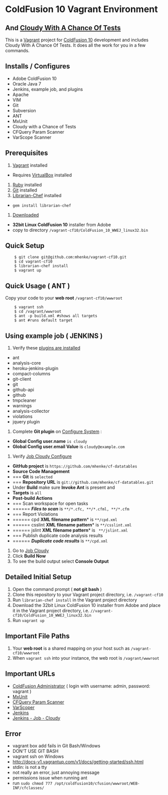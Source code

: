 # ColdFusion 10 Vagrant Environment
## And [Cloudy With A Chance Of Tests](https://github.com/mhenke/Cloudy-With-A-Chance-Of-Tests)

This is a [Vagrant](http://vagrantup.com) project for [ColdFusion 10](http://www.adobe.com/products/coldfusion-family.html) development and includes Cloudy With A Chance Of Tests. It does all the work for you in a few commands.

## Installs / Configures
- Adobe ColdFusion 10
- Oracle Java 7
- Jenkins, example job, and plugins
- Apache
- VIM
- Git
- Subversion
- ANT
- MxUnit
- Cloudy with a Chance of Tests
- CFQuery Param Scanner
- VarScope Scanner

## Prerequisites
1. [Vagrant](http://downloads.vagrantup.com) installed
 - Requires [VirtualBox](https://www.virtualbox.org/wiki/Downloads) installed
1. [Ruby](http://www.ruby-lang.org/en/downloads) installed 
1. [Git](http://git-scm.com/downloads) installed  
1. [Librarian-Chef](https://github.com/applicationsonline/librarian-chef) installed
 - ```gem install librarian-chef```
1. [Downloaded](https://www.adobe.com/cfusion/tdrc/index.cfm?product=coldfusion) 
 - **32bit Linux ColdFusion 10** installer from Adobe 
 - copy to directory `/vagrant-cf10/ColdFusion_10_WWEJ_linux32.bin`

## Quick Setup
```
    $ git clone git@github.com:mhenke/vagrant-cf10.git
    $ cd vagrant-cf10
    $ librarian-chef install
    $ vagrant up
```

## Quick Usage ( ANT )
 Copy your code to your **web root** ```/vagrant-cf10/wwwroot``` 
```
	$ vagrant ssh
	$ cd /vagrant/wwwroot
	$ ant -p build.xml #shows all targets
	$ ant #runs default target
```

## Using example job ( JENKINS )
1. Verify these [plugins are installed](http://192.168.33.10:8080/pluginManager/installed)
 - ant
 - analysis-core
 - heroku-jenkins-plugin
 - compact-columns
 - git-client
 - git
 - github-api
 - github
 - tmpcleaner
 - warnings
 - analysis-collector
 - violations
 - jquery plugin
1. Complete **Git plugin** on [Configure System](http://192.168.33.10:8080/configure) :
 - **Global Config user.name** ```is cloudy```
 - **Global Config user.email Value** is ```cloudy@example.com```
1. Verify [Job Cloudy Configure](http://192.168.33.10:8080/job/cloudy/configure)
 - **GitHub project** is ```https://github.com/mhenke/cf-datatables```
 - **Source Code Management**
 - === **Git** is ```selected```
 - === **Repository URL** is ```git://github.com/mhenke/cf-datatables.git```
- Under **Build** make sure **Invoke Ant** is present and
 - **Targets** is ```all```
 - **Post-build Actions**
 - === Scan workspace for open tasks
 - ====== ***Files to scan*** is ```**/*.cfc, **/*.cfml, **/*.cfm```
 - === Report Violations
 - ====== cpd **XML filename pattern*** is ```**/cpd.xml```
 - ====== csslint **XML filename pattern*** is ```**/csslint.xml```
 - ====== jslint **XML filename pattern*** is ``` **/jslint.xml```
 - === Publish duplicate code analysis results
 - ====== ***Duplicate code results*** is ```**/cpd.xml```
1. Go to [Job Cloudy](http://192.168.33.10:8080/job/cloudy)
1. Click **Build Now**
1. To see the build output select **Console Output**

## Detailed Initial Setup
1. Open the command prompt ( **not git bash** )
1. Clone this repository to your Vagrant project directory, i.e. `/vagrant-cf10`
1. Run `librarian-chef install` in the Vagrant project directory
1. Download the 32bit Linux ColdFusion 10 installer from Adobe and place it in the Vagrant project directory, i.e. `//vagrant-cf10/ColdFusion_10_WWEJ_linux32.bin`
1. Run ```vagrant up```

## Important File Paths
1. Your **web root** is a shared mapping on your host such as ```/vagrant-cf10/wwwroot```
1. When ```vagrant ssh``` into your instance, the web root is ```/vagrant/wwwroot```

## Important URLs
- [ColdFusion Administrator](http://192.168.33.10/CFIDE/administrator) ( login with username: admin, password: vagrant )
- [MxUnit](http://192.168.33.10/mxunit)
- [CFQuery Param Scanner](http://192.168.33.10/qpscanner)
- [VarScoper](http://192.168.33.10/varscoper)
- [Jenkins](http://192.168.33.10:8080)
- [Jenkins - Job - Cloudy](http://192.168.33.10:8080/job/cloudy)

## Error
- vagrant box add fails in Git Bash/Windows
 - DON'T USE GIT BASH
- vagrant ssh on Windows
 - http://docs-v1.vagrantup.com/v1/docs/getting-started/ssh.html
- stdin: is not a tty
 - not really an error, just annoying message
- permissions issue when running ant
 - run ```sudo chmod 777 /opt/coldfusion10/cfusion/wwwroot/WEB-INF/cfclasses/```
